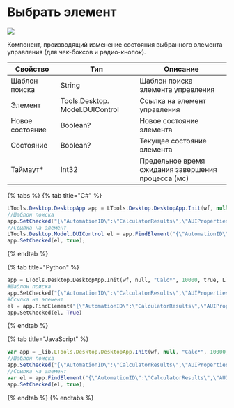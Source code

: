 # Выбрать элемент

![](<../../../.gitbook/assets/image (115).png>)



Компонент, производящий изменение состояния выбранного элемента управления (для чек-боксов и радио-кнопок).

| Свойство        | Тип                             | Описание                                           |
| --------------- | ------------------------------- | -------------------------------------------------- |
| Шаблон поиска   | String                          | Шаблон поиска элемента управления                  |
| Элемент         | Tools.Desktop. Model.DUIControl | Ссылка на элемент управления                       |
| Новое состояние | Boolean?                        | Новое состояние элемента                           |
| Состояние       | Boolean?                        | Текущее состояние элемента                         |
| Таймаут\*       | Int32                           | Предельное время ожидания завершения процесса (мс) |

{% tabs %}
{% tab title="C#" %}
```csharp
LTools.Desktop.DesktopApp app = LTools.Desktop.DesktopApp.Init(wf, null, "Calc*", 10000, true, LTools.Desktop.Model.DesktopTypes.UIAUTOMATION);
//Шаблон поиска
app.SetChecked("{\"AutomationID\":\"CalculatorResults\",\"AUIProperties\":[],\"TextSearchMode\":0,\"IsRoot\":false,\"IsQuickSearch\":false}", true);
//Ссылка на элемент
LTools.Desktop.Model.DUIControl el = app.FindElement("{\"AutomationID\":\"CalculatorResults\",\"AUIProperties\":[],\"TextSearchMode\":0,\"IsRoot\":false,\"IsQuickSearch\":false}");
app.SetChecked(el, true);
```
{% endtab %}

{% tab title="Python" %}
```python
app = LTools.Desktop.DesktopApp.Init(wf, null, "Calc*", 10000, true, LTools.Desktop.Model.DesktopTypes.UIAUTOMATION)
#Шаблон поиска
app.SetChecked("{\"AutomationID\":\"CalculatorResults\",\"AUIProperties\":[],\"TextSearchMode\":0,\"IsRoot\":false,\"IsQuickSearch\":false}", True)
#Ссылка на элемент
el = app.FindElement("{\"AutomationID\":\"CalculatorResults\",\"AUIProperties\":[],\"TextSearchMode\":0,\"IsRoot\":false,\"IsQuickSearch\":false}")
app.SetChecked(el, True)
```
{% endtab %}

{% tab title="JavaScript" %}
```javascript
var app = _lib.LTools.Desktop.DesktopApp.Init(wf, null, "Calc*", 10000, true, _lib.LTools.Desktop.Model.DesktopTypes.UIAUTOMATION);
//Шаблон поиска
app.SetChecked("{\"AutomationID\":\"CalculatorResults\",\"AUIProperties\":[],\"TextSearchMode\":0,\"IsRoot\":false,\"IsQuickSearch\":false}", true);
//Ссылка на элемент
var el = app.FindElement("{\"AutomationID\":\"CalculatorResults\",\"AUIProperties\":[],\"TextSearchMode\":0,\"IsRoot\":false,\"IsQuickSearch\":false}");
app.SetChecked(el, true);
```
{% endtab %}
{% endtabs %}
